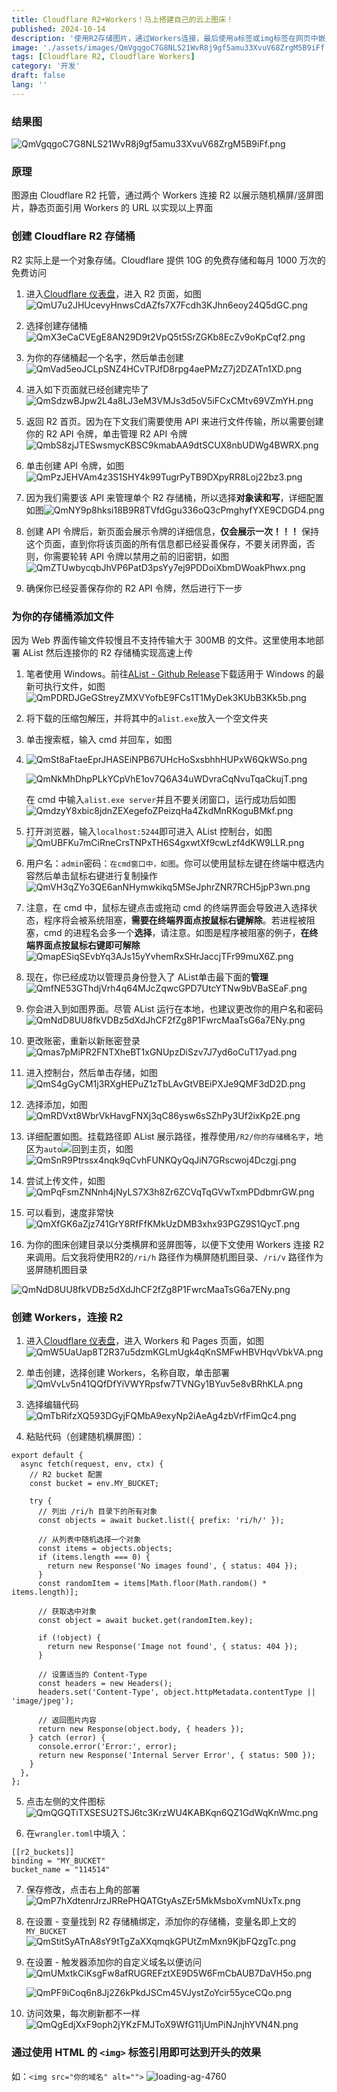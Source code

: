 ```yaml
---
title: Cloudflare R2+Workers！马上搭建自己的云上图床！
published: 2024-10-14
description: '使用R2存储图片，通过Workers连接，最后使用a标签或img标签在网页中嵌入展示，全链路上云'
image: './assets/images/QmVgqgoC7G8NLS21WvR8j9gf5amu33XvuV68ZrgM5B9iFf.webp'
tags: [Cloudflare R2, Cloudflare Workers]
category: '开发'
draft: false 
lang: ''
---
```


### **结果图**

![QmVgqgoC7G8NLS21WvR8j9gf5amu33XvuV68ZrgM5B9iFf.png](assets/images/408795f3ec1a5a9baf91b6cd7564d6f1d7dbc5bd.png)

### **原理**

图源由 Cloudflare R2 托管，通过两个 Workers 连接 R2 以展示随机横屏/竖屏图片，静态页面引用 Workers 的 URL 以实现以上界面

### **创建 Cloudflare R2 存储桶**

R2 实际上是一个对象存储。Cloudflare 提供 10G 的免费存储和每月 1000 万次的免费访问

1. 进入[Cloudflare 仪表盘](https://dash.cloudflare.com/)，进入 R2 页面，如图![QmU7u2JHUcevyHnwsCdAZfs7X7Fcdh3KJhn6eoy24Q5dGC.png](assets/images/0ffb86d36ab0f3fcc24ef7b3d64c4bc72b6b53e7.png)

2. 选择创建存储桶![QmX3eCaCVEgE8AN29D9t2VpQ5t5SrZGKb8EcZv9oKpCqf2.png](assets/images/26d3b3e26b9e2f641a2eea98c2ddb8891a0b7f6a.png)

3. 为你的存储桶起一个名字，然后单击创建![QmVad5eoJCLpSNZ4HCvTPJfD8rpg4aePMzZ7j2DZATn1XD.png](assets/images/7fa96a023d7969ab168d467ab6d05646e5241884.png)

4. 进入如下页面就已经创建完毕了![QmSdzwBJpw2L4a8LJ3eM3VMJs3d5oV5iFCxCMtv69VZmYH.png](assets/images/719f2dfe59c73fa820ffc6cc2d9749ca14b9bece.png)

5. 返回 R2 首页。因为在下文我们需要使用 API 来进行文件传输，所以需要创建你的 R2 API 令牌，单击管理 R2 API 令牌![QmbS8zjJTESwsmycKBSC9kmabAA9dtSCUX8nbUDWg4BWRX.png](assets/images/9b1a338acae642ce7ce71dd41454903b1cfeafd0.png)

6. 单击创建 API 令牌，如图![QmPzJEHVAm4z3S1SHY4k99TugrPyTB9DXpyRR8Loj22bz3.png](assets/images/9512f23e08a60948e721848118f5eb096449909b.png)

7. 因为我们需要该 API 来管理单个 R2 存储桶，所以选择**对象读和写**，详细配置如图![QmNY9p8hksi18B9R8TVfdGgu336oQ3cPmghyfYXE9CDGD4.png](assets/images/0361e2b00351559eaebb18f3e6bb15a94b8578e9.png)

8. 创建 API 令牌后，新页面会展示令牌的详细信息，**仅会展示一次！！！** 保持这个页面，直到你将该页面的所有信息都已经妥善保存，不要关闭界面，否则，你需要轮转 API 令牌以禁用之前的旧密钥，如图![QmZTUwbycqbJhVP6PatD3psYy7ej9PDDoiXbmDWoakPhwx.png](assets/images/f4214f6fdf67fa7bf694d0a1501ecc21aef45a90.png)

9. 确保你已经妥善保存你的 R2 API 令牌，然后进行下一步

### **为你的存储桶添加文件**

因为 Web 界面传输文件较慢且不支持传输大于 300MB 的文件。这里使用本地部署 AList 然后连接你的 R2 存储桶实现高速上传

1. 笔者使用 Windows。前往[AList - Github Release](https://github.com/alist-org/alist/releases)下载适用于 Windows 的最新可执行文件，如图![QmPDRDJGeGStreyZMXVYofbE9FCs1T1MyDek3KUbB3Kk5b.png](assets/images/a2d1f289e464a9fb6367e2b7ff0b695916742698.png)

2. 将下载的压缩包解压，并将其中的`alist.exe`放入一个空文件夹

3. 单击搜索框，输入 cmd 并回车，如图

4. ![QmSt8aFtaeEprJHASEiNPB67UHcHoSxsbhhHUPxW6QkWSo.png](assets/images/3abdda195c58812866d49879c683a044e8acf7f8.png)
   
   ![QmNkMhDhpPLkYCpVhE1ov7Q6A34uWDvraCqNvuTqaCkujT.png](assets/images/f90fccfe1db62aff7a0a722cd3c5c319da563ae2.png)
   
   在 cmd 中输入`alist.exe server`并且不要关闭窗口，运行成功后如图![QmdzyY8xbic8jdnZEXegefoZPeizqHa4ZkdMnRKoguBMkf.png](assets/images/2c0ec8fb4de7f2a9a1b8107e3506cb5a8d7d7eff.png)

5. 打开浏览器，输入`localhost:5244`即可进入 AList 控制台，如图![QmUBFKu7mCiRneCrsTNPxTH6S4gxwtXf9cwLzf4dKW9LLR.png](assets/images/867fe02a124c886777d4ba64f6d1e4498c686709.png)

6. 用户名：`admin`密码：`在cmd窗口中，如图`。你可以使用鼠标左键在终端中框选内容然后单击鼠标右键进行复制操作![QmVH3qZYo3QE6anNHymwkikq5MSeJphrZNR7RCH5jpP3wn.png](assets/images/8cedc3475cd8358507587de8a6b2a91980fe9af4.png)

7. 注意，在 cmd 中，鼠标左键点击或拖动 cmd 的终端界面会导致进入选择状态，程序将会被系统阻塞，**需要在终端界面点按鼠标右键解除**。若进程被阻塞，cmd 的进程名会多一个**选择**，请注意。如图是程序被阻塞的例子，**在终端界面点按鼠标右键即可解除**
   ![QmapESiqSEvbYq3AJs15yYvhemRxSHrJaccjTFr99muX6Z.png](assets/images/afb945ff610c0463ee0db97f52bc42a865b00603.png)

8. 现在，你已经成功以管理员身份登入了 AList单击最下面的**管理**![QmfNE53GThdjVrh4q64MJcZqwcGPD7UtcYTNw9bVBaSEaF.png](assets/images/eb0c3753205f42133445dfcee5f1291debd6c649.png)

9. 你会进入到如图界面。尽管 AList 运行在本地，也建议更改你的用户名和密码![QmNdD8UU8fkVDBz5dXdJhCF2fZg8P1FwrcMaaTsG6a7ENy.png](assets/images/3bde577194580e4d17aa457231360733175e2b0d.png)

10. 更改账密，重新以新账密登录![Qmas7pMiPR2FNTXheBT1xGNUpzDiSzv7J7yd6oCuT17yad.png](assets/images/a5ba3b6cc73002f3e96b6aab8c4e252f697802da.png)

11. 进入控制台，然后单击存储，如图![QmS4gGyCM1j3RXgHEPuZ1zTbLAvGtVBEiPXJe9QMF3dD2D.png](assets/images/bb8fc961e43dffa99994c0d0e703ba98fc01b85a.png)

12. 选择添加，如图![QmRDVxt8WbrVkHavgFNXj3qC86ysw6sSZhPy3Uf2ixKp2E.png](assets/images/2807d1dbc07fed008c8177cd3b2b89bfd03cc8be.png)

13. 详细配置如图。挂载路径即 AList 展示路径，推荐使用`/R2/你的存储桶名字`，地区为`auto`![](assets/images/2024-10-16-11-37-53-image.png)回到主页，如图![QmSnR9Ptrssx4nqk9qCvhFUNKQyQqJiN7GRscwoj4Dczgj.png](assets/images/e7bfec8dd9765182aa07eb7967d8150bf76113f2.png)

14. 尝试上传文件，如图![QmPqFsmZNNnh4jNyLS7X3h8Zr6ZCVqTqGVwTxmPDdbmrGW.png](assets/images/061c995a66c34ebc341f692d4eb82d5657d791d6.png)

15. 可以看到，速度非常快![QmXfGK6aZjz741GrY8RfFfKMkUzDMB3xhx93PGZ9S1QycT.png](assets/images/51d0a617cbda108ce6c12fb25f71fb5223a0cddb.png)

16. 为你的图床创建目录以分类横屏和竖屏图等，以便下文使用 Workers 连接 R2 来调用。后文我将使用R2的`/ri/h` 路径作为横屏随机图目录、`/ri/v` 路径作为竖屏随机图目录

![QmNdD8UU8fkVDBz5dXdJhCF2fZg8P1FwrcMaaTsG6a7ENy.png](assets/images/3bde577194580e4d17aa457231360733175e2b0d.png)

### **创建 Workers，连接 R2**

1. 进入[Cloudflare 仪表盘](https://dash.cloudflare.com/)，进入 Workers 和 Pages 页面，如图![QmW5UaUap8T2R37u5dzmKGLmUgk4qKnSMFwHBVHqvVbkVA.png](assets/images/49ccd51771082fdc94eecb270caf987d257cd987.png)

2. 单击创建，选择创建 Workers，名称自取，单击部署![QmVvLv5n41QQfDfYiVWYRpsfw7TVNGy1BYuv5e8vBRhKLA.png](assets/images/95102dd09752a103d8022b1f281538e729b7a448.png)

3. 选择编辑代码![QmTbRifzXQ593DGyjFQMbA9exyNp2iAeAg4zbVrfFimQc4.png](assets/images/fa78af856b3ff3798c77a55be15b2644dec944c1.png)

4. 粘贴代码（创建随机横屏图）：

```
export default {
  async fetch(request, env, ctx) {
    // R2 bucket 配置
    const bucket = env.MY_BUCKET;

    try {
      // 列出 /ri/h 目录下的所有对象
      const objects = await bucket.list({ prefix: 'ri/h/' });

      // 从列表中随机选择一个对象
      const items = objects.objects;
      if (items.length === 0) {
        return new Response('No images found', { status: 404 });
      }
      const randomItem = items[Math.floor(Math.random() * items.length)];

      // 获取选中对象
      const object = await bucket.get(randomItem.key);

      if (!object) {
        return new Response('Image not found', { status: 404 });
      }

      // 设置适当的 Content-Type
      const headers = new Headers();
      headers.set('Content-Type', object.httpMetadata.contentType || 'image/jpeg');

      // 返回图片内容
      return new Response(object.body, { headers });
    } catch (error) {
      console.error('Error:', error);
      return new Response('Internal Server Error', { status: 500 });
    }
  },
};
```

5. 点击左侧的文件图标![QmQGQTiTXSESU2TSJ6tc3KrzWU4KABKqn6QZ1GdWqKnWmc.png](assets/images/b02f29fbafb44ad36a0fa770d013069a374394a8.png)

6. 在`wrangler.toml`中填入：

```
[[r2_buckets]]
binding = "MY_BUCKET"
bucket_name = "114514"
```

7. 保存修改，点击右上角的部署![QmP7hXdtenrJrzJRRePHQATGtyAsZEr5MkMsboXvmNUxTx.png](assets/images/6751c7b5122b938e01087d1bed629fcad1182a10.png)

8. 在设置 - 变量找到 R2 存储桶绑定，添加你的存储桶，变量名即上文的`MY_BUCKET`![QmStitSyATnA8sY9tTgZaXXqmqkGPUtZmMxn9KjbFQzgTc.png](assets/images/572f1c9946b5b6de5350c708e579d9887949b6e9.png)

9. 在设置 - 触发器添加你的自定义域名以便访问![QmUMxtkCiKsgFw8afRUGREFztXE9D5W6FmCbAUB7DaVH5o.png](assets/images/706b3acbb372307713e38c96fc867f4e96234fd7.png)
   
   ![QmPF9iCoq6n8Jj2Z6kPkdJSCm45VJystZoYcir55yceCQo.png](assets/images/1a6fa505881591a294f0b4ef4a1940e40fe57ab9.png)

10. 访问效果，每次刷新都不一样![QmQgEdjXxF9oph2jYKzFMJToX9WfG11jUmPiNJnjhYVN4N.png](assets/images/0ba1efee8174e0d3db761bbd613a7b94b9738cee.png)

### **通过使用 HTML 的 `<img>` 标签引用即可达到开头的效果**

如：`<img src="你的域名" alt="">`
<img title="" src="https://hrandom.onani.cn" alt="loading-ag-4760">
